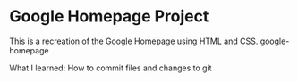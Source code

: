 # Google Homepage Project

This is a recreation of the Google Homepage using HTML and CSS. google-homepage

What I learned:
How to commit files and changes to git
